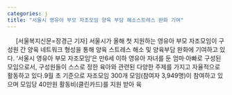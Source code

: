 ```yaml
---
categories: j
title: "서울시 영유아 부모 자조모임 양육 부담 해소스트레스 완화 기여"
---
```

&nbsp;&nbsp;&nbsp;&nbsp; [서울복지신문=장경근 기자] 서울시가 올해 첫 지원하는 영유아 부모 자조모임이 구성원 간 양육 네트워크 형성을 통해 양육 스트레스 해소 및 양육부담 완화에 기여하고 있다. ‘서울시 영유아 부모 자조모임’은 만6세 이하 영유아 자녀를 둔 엄마&#8231;아빠로 구성된 모임으로서, 구성원들이 스스로 정한 육아와 관련된 다양한 주제를 가지고 자율적으로 활동하고 있다.9월 초 기준으로 자조모임 300개 모임(참여자 3,949명)이 참여하고 있으며 모임당 40만원 활동비(클린카드)를 지원 받아 육
